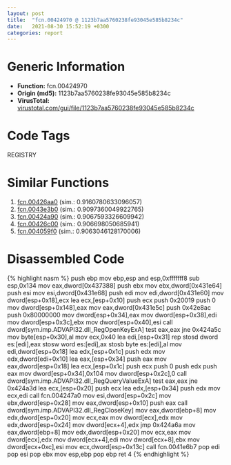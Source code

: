 ```yaml
---
layout: post
title:  "fcn.00424970 @ 1123b7aa5760238fe93045e585b8234c"
date:   2021-08-30 15:52:19 +0300
categories: report
---
```


# Generic Information
- **Function:** fcn.00424970
- **Origin (md5):** 1123b7aa5760238fe93045e585b8234c
- **VirusTotal:** [virustotal.com/gui/file/1123b7aa5760238fe93045e585b8234c][virustotal_ref]

# Code Tags
<span class="tag" id="REGISTRY">REGISTRY</span>


# Similar Functions

1. [fcn.00426aa0][similar_1_ref] (sim.: 0.9160780633096057)
2. [fcn.0043e3b0][similar_2_ref] (sim.: 0.9097360049922765)
3. [fcn.00424a90][similar_3_ref] (sim.: 0.9067593326609942)
4. [fcn.00426c00][similar_4_ref] (sim.: 0.906698050685941)
5. [fcn.004059f0][similar_5_ref] (sim.: 0.9063046128170006)


# Disassembled Code

{% highlight nasm %}
push ebp
mov ebp,esp
and esp,0xfffffff8
sub esp,0x134
mov eax,dword[0x437388]
push ebx
mov ebx,dword[0x431e64]
push esi
mov esi,dword[0x431e68]
push edi
mov edi,dword[0x431e60]
mov dword[esp+0x18],ecx
lea ecx,[esp+0x10]
push ecx
push 0x20019
push 0
mov dword[esp+0x148],eax
mov eax,dword[0x431e5c]
push 0x42e8ac
push 0x80000000
mov dword[esp+0x34],eax
mov dword[esp+0x38],edi
mov dword[esp+0x3c],ebx
mov dword[esp+0x40],esi
call dword[sym.imp.ADVAPI32.dll_RegOpenKeyExA]
test eax,eax
jne 0x424a5c
mov byte[esp+0x30],al
mov ecx,0x40
lea edi,[esp+0x31]
rep stosd dword es:[edi],eax
stosw word es:[edi],ax
stosb byte es:[edi],al
mov edi,dword[esp+0x18]
lea edx,[esp+0x1c]
push edx
mov edx,dword[edi+0x10]
lea eax,[esp+0x34]
push eax
mov eax,dword[esp+0x18]
lea ecx,[esp+0x1c]
push ecx
push 0
push edx
push eax
mov dword[esp+0x34],0x104
mov dword[esp+0x2c],0
call dword[sym.imp.ADVAPI32.dll_RegQueryValueExA]
test eax,eax
jne 0x424a3d
lea ecx,[esp+0x20]
push ecx
lea edx,[esp+0x34]
push edx
mov ecx,edi
call fcn.004247a0
mov esi,dword[esp+0x2c]
mov ebx,dword[esp+0x28]
mov eax,dword[esp+0x10]
push eax
call dword[sym.imp.ADVAPI32.dll_RegCloseKey]
mov eax,dword[ebp+8]
mov edx,dword[esp+0x20]
mov ecx,eax
mov dword[ecx],edx
mov edx,dword[esp+0x24]
mov dword[ecx+4],edx
jmp 0x424a6a
mov eax,dword[ebp+8]
mov edx,dword[esp+0x20]
mov ecx,eax
mov dword[ecx],edx
mov dword[ecx+4],edi
mov dword[ecx+8],ebx
mov dword[ecx+0xc],esi
mov ecx,dword[esp+0x13c]
call fcn.0041e6b7
pop edi
pop esi
pop ebx
mov esp,ebp
pop ebp
ret 4
{% endhighlight %}


[similar_1_ref]: /report/fcn.00426aa0@1123b7aa5760238fe93045e585b8234c
[similar_2_ref]: /report/fcn.0043e3b0@4fe6510221c33bf023f6abed461fc13f
[similar_3_ref]: /report/fcn.00424a90@1123b7aa5760238fe93045e585b8234c
[similar_4_ref]: /report/fcn.00426c00@1123b7aa5760238fe93045e585b8234c
[similar_5_ref]: /report/fcn.004059f0@d59f9c4f445b9f980173dec064f55091
[virustotal_ref]: https://www.virustotal.com/gui/file/1123b7aa5760238fe93045e585b8234c